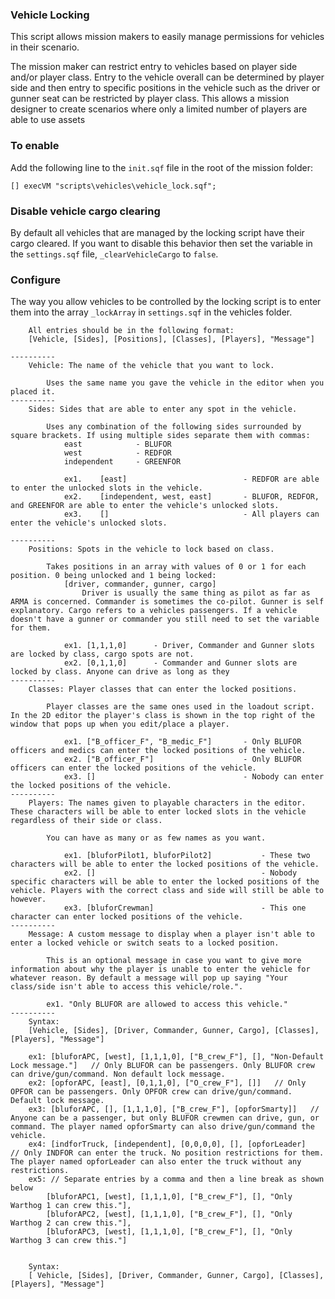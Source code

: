 ### Vehicle Locking
This script allows mission makers to easily manage permissions for vehicles in their scenario. 

The mission maker can restrict entry to vehicles based on player side and/or player class. Entry to the vehicle overall can be determined by player side and then entry to specific positions in the vehicle such as the driver or gunner seat can be restricted by player class. This allows a mission designer to create scenarios where only a limited number of players are able to use assets

### To enable
Add the following line to the `init.sqf` file in the root of the mission folder:

```[] execVM "scripts\vehicles\vehicle_lock.sqf";```

### Disable vehicle cargo clearing
By default all vehicles that are managed by the locking script have their cargo cleared. If you want to disable this behavior then set the variable in the `settings.sqf` file, `_clearVehicleCargo` to `false`.

### Configure
The way you allow vehicles to be controlled by the locking script is to enter them into the array `_lockArray` in `settings.sqf` in the vehicles folder. 

```
    All entries should be in the following format:
    [Vehicle, [Sides], [Positions], [Classes], [Players], "Message"]
    
----------
    Vehicle: The name of the vehicle that you want to lock.
    
        Uses the same name you gave the vehicle in the editor when you placed it.
----------
    Sides: Sides that are able to enter any spot in the vehicle.
    
        Uses any combination of the following sides surrounded by square brackets. If using multiple sides separate them with commas:
            east            - BLUFOR
            west            - REDFOR
            independent     - GREENFOR
            
            ex1.    [east]                          - REDFOR are able to enter the unlocked slots in the vehicle.
            ex2.    [independent, west, east]       - BLUFOR, REDFOR, and GREENFOR are able to enter the vehicle's unlocked slots.
            ex3.    []                              - All players can enter the vehicle's unlocked slots.
            
----------
    Positions: Spots in the vehicle to lock based on class. 
        
        Takes positions in an array with values of 0 or 1 for each position. 0 being unlocked and 1 being locked:
            [driver, commander, gunner, cargo]
                Driver is usually the same thing as pilot as far as ARMA is concerned. Commander is sometimes the co-pilot. Gunner is self explanatory. Cargo refers to a vehicles passengers. If a vehicle doesn't have a gunner or commander you still need to set the variable for them.
            
            ex1. [1,1,1,0]      - Driver, Commander and Gunner slots are locked by class, cargo spots are not.
            ex2. [0,1,1,0]      - Commander and Gunner slots are locked by class. Anyone can drive as long as they 
----------
    Classes: Player classes that can enter the locked positions.
        
        Player classes are the same ones used in the loadout script. In the 2D editor the player's class is shown in the top right of the window that pops up when you edit/place a player.
        
            ex1. ["B_officer_F", "B_medic_F"]       - Only BLUFOR officers and medics can enter the locked positions of the vehicle.
            ex2. ["B_officer_F"]                    - Only BLUFOR officers can enter the locked positions of the vehicle.
            ex3. []                                 - Nobody can enter the locked positions of the vehicle.
----------
    Players: The names given to playable characters in the editor. These characters will be able to enter locked slots in the vehicle regardless of their side or class.
        
        You can have as many or as few names as you want.
            
            ex1. [bluforPilot1, bluforPilot2]           - These two characters will be able to enter the locked positions of the vehicle.
            ex2. []                                     - Nobody specific characters will be able to enter the locked positions of the vehicle. Players with the correct class and side will still be able to however.
            ex3. [bluforCrewman]                        - This one character can enter locked positions of the vehicle.
----------
    Message: A custom message to display when a player isn't able to enter a locked vehicle or switch seats to a locked position.

        This is an optional message in case you want to give more information about why the player is unable to enter the vehicle for whatever reason. By default a message will pop up saying "Your class/side isn't able to access this vehicle/role.".
        
        ex1. "Only BLUFOR are allowed to access this vehicle."
----------
    Syntax: 
    [Vehicle, [Sides], [Driver, Commander, Gunner, Cargo], [Classes], [Players], "Message"]
    
    ex1: [bluforAPC, [west], [1,1,1,0], ["B_crew_F"], [], "Non-Default Lock message."]   // Only BLUFOR can be passengers. Only BLUFOR crew can drive/gun/command. Non default lock message.
    ex2: [opforAPC, [east], [0,1,1,0], ["O_crew_F"], []]   // Only OPFOR can be passengers. Only OPFOR crew can drive/gun/command. Default lock message.
    ex3: [bluforAPC, [], [1,1,1,0], ["B_crew_F"], [opforSmarty]]   // Anyone can be a passenger, but only BLUFOR crewmen can drive, gun, or command. The player named opforSmarty can also drive/gun/command the vehicle.
    ex4: [indforTruck, [independent], [0,0,0,0], [], [opforLeader]   // Only INDFOR can enter the truck. No position restrictions for them. The player named opforLeader can also enter the truck without any restrictions.
    ex5: // Separate entries by a comma and then a line break as shown below
        [bluforAPC1, [west], [1,1,1,0], ["B_crew_F"], [], "Only Warthog 1 can crew this."],
        [bluforAPC2, [west], [1,1,1,0], ["B_crew_F"], [], "Only Warthog 2 can crew this."], 
        [bluforAPC3, [west], [1,1,1,0], ["B_crew_F"], [], "Only Warthog 3 can crew this."]

        
    Syntax:
    [ Vehicle, [Sides], [Driver, Commander, Gunner, Cargo], [Classes], [Players], "Message"]
```
